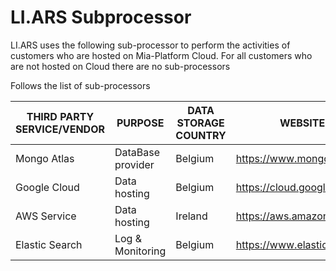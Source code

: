 # LI.ARS Subprocessor

LI.ARS uses the following sub-processor to perform the activities of customers who are hosted on Mia-Platform Cloud.
For all customers who are not hosted on Cloud there are no sub-processors

Follows the list of sub-processors

| THIRD PARTY SERVICE/VENDOR | PURPOSE           | DATA STORAGE COUNTRY | WEBSITE                   |
|----------------------------|-------------------|----------------|---------------------------|
| Mongo Atlas                | DataBase provider | Belgium        | https://www.mongodb.com/  |
| Google Cloud               | Data hosting      | Belgium        | https://cloud.google.com/ |
| AWS Service                | Data hosting      | Ireland        | https://aws.amazon.com/   |
| Elastic Search             | Log & Monitoring  | Belgium        | https://www.elastic.co/   |
